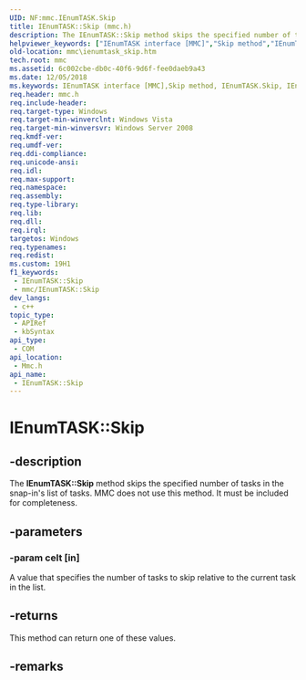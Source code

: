 ```yaml
---
UID: NF:mmc.IEnumTASK.Skip
title: IEnumTASK::Skip (mmc.h)
description: The IEnumTASK::Skip method skips the specified number of tasks in the snap-in's list of tasks. MMC does not use this method. It must be included for completeness.
helpviewer_keywords: ["IEnumTASK interface [MMC]","Skip method","IEnumTASK.Skip","IEnumTASK::Skip","Skip","Skip method [MMC]","Skip method [MMC]","IEnumTASK interface","_slate_ienumtask_skip","mmc.ienumtask_skip","mmc/IEnumTASK::Skip"]
old-location: mmc\ienumtask_skip.htm
tech.root: mmc
ms.assetid: 6c002cbe-db0c-40f6-9d6f-fee0daeb9a43
ms.date: 12/05/2018
ms.keywords: IEnumTASK interface [MMC],Skip method, IEnumTASK.Skip, IEnumTASK::Skip, Skip, Skip method [MMC], Skip method [MMC],IEnumTASK interface, _slate_ienumtask_skip, mmc.ienumtask_skip, mmc/IEnumTASK::Skip
req.header: mmc.h
req.include-header: 
req.target-type: Windows
req.target-min-winverclnt: Windows Vista
req.target-min-winversvr: Windows Server 2008
req.kmdf-ver: 
req.umdf-ver: 
req.ddi-compliance: 
req.unicode-ansi: 
req.idl: 
req.max-support: 
req.namespace: 
req.assembly: 
req.type-library: 
req.lib: 
req.dll: 
req.irql: 
targetos: Windows
req.typenames: 
req.redist: 
ms.custom: 19H1
f1_keywords:
 - IEnumTASK::Skip
 - mmc/IEnumTASK::Skip
dev_langs:
 - c++
topic_type:
 - APIRef
 - kbSyntax
api_type:
 - COM
api_location:
 - Mmc.h
api_name:
 - IEnumTASK::Skip
---
```


# IEnumTASK::Skip


## -description

The <b>IEnumTASK::Skip</b> method skips the specified number of tasks in the snap-in's list of tasks. MMC does not use this method. It must be included for completeness.

## -parameters

### -param celt [in]

A value that specifies the number of tasks to skip relative to the current task in the list.

## -returns

This method can return one of these values.

## -remarks

